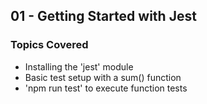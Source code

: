 ## 01 - Getting Started with Jest

### Topics Covered

- Installing the 'jest' module
- Basic test setup with a sum() function
- 'npm run test' to execute function tests